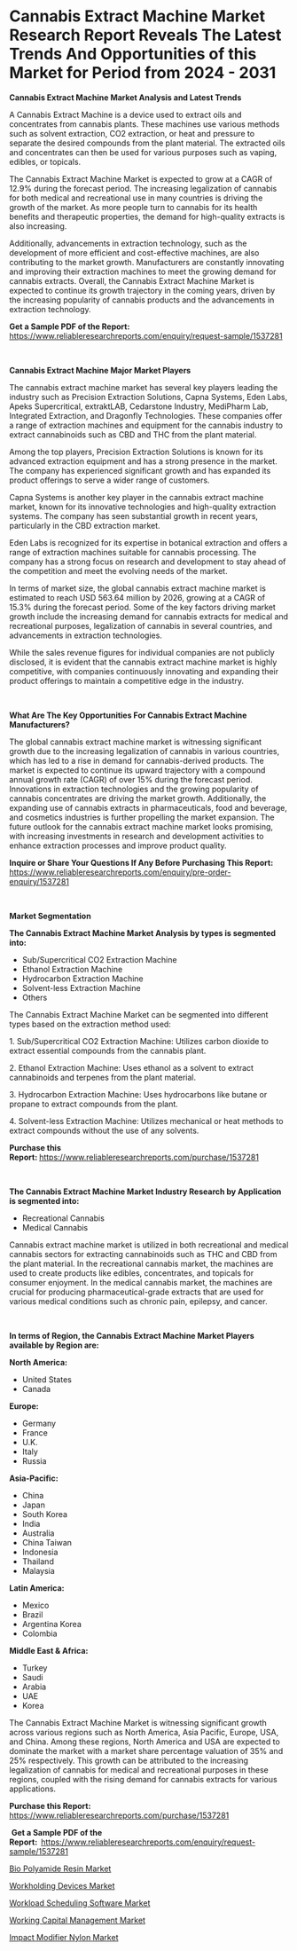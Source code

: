 <p><h1>Cannabis Extract Machine Market Research Report Reveals The Latest Trends And Opportunities of this Market for Period from 2024 - 2031</h1></p><p><strong>Cannabis Extract Machine Market Analysis and Latest Trends</strong></p>
<p><p>A Cannabis Extract Machine is a device used to extract oils and concentrates from cannabis plants. These machines use various methods such as solvent extraction, CO2 extraction, or heat and pressure to separate the desired compounds from the plant material. The extracted oils and concentrates can then be used for various purposes such as vaping, edibles, or topicals.</p><p>The Cannabis Extract Machine Market is expected to grow at a CAGR of 12.9% during the forecast period. The increasing legalization of cannabis for both medical and recreational use in many countries is driving the growth of the market. As more people turn to cannabis for its health benefits and therapeutic properties, the demand for high-quality extracts is also increasing.</p><p>Additionally, advancements in extraction technology, such as the development of more efficient and cost-effective machines, are also contributing to the market growth. Manufacturers are constantly innovating and improving their extraction machines to meet the growing demand for cannabis extracts. Overall, the Cannabis Extract Machine Market is expected to continue its growth trajectory in the coming years, driven by the increasing popularity of cannabis products and the advancements in extraction technology.</p></p>
<p><strong>Get a Sample PDF of the Report:&nbsp;</strong> <a href="https://www.reliableresearchreports.com/enquiry/request-sample/1537281">https://www.reliableresearchreports.com/enquiry/request-sample/1537281</a></p>
<p>&nbsp;</p>
<p><strong>Cannabis Extract Machine Major Market Players</strong></p>
<p><p>The cannabis extract machine market has several key players leading the industry such as Precision Extraction Solutions, Capna Systems, Eden Labs, Apeks Supercritical, extraktLAB, Cedarstone Industry, MediPharm Lab, Integrated Extraction, and Dragonfly Technologies. These companies offer a range of extraction machines and equipment for the cannabis industry to extract cannabinoids such as CBD and THC from the plant material.</p><p>Among the top players, Precision Extraction Solutions is known for its advanced extraction equipment and has a strong presence in the market. The company has experienced significant growth and has expanded its product offerings to serve a wider range of customers.</p><p>Capna Systems is another key player in the cannabis extract machine market, known for its innovative technologies and high-quality extraction systems. The company has seen substantial growth in recent years, particularly in the CBD extraction market.</p><p>Eden Labs is recognized for its expertise in botanical extraction and offers a range of extraction machines suitable for cannabis processing. The company has a strong focus on research and development to stay ahead of the competition and meet the evolving needs of the market.</p><p>In terms of market size, the global cannabis extract machine market is estimated to reach USD 563.64 million by 2026, growing at a CAGR of 15.3% during the forecast period. Some of the key factors driving market growth include the increasing demand for cannabis extracts for medical and recreational purposes, legalization of cannabis in several countries, and advancements in extraction technologies.</p><p>While the sales revenue figures for individual companies are not publicly disclosed, it is evident that the cannabis extract machine market is highly competitive, with companies continuously innovating and expanding their product offerings to maintain a competitive edge in the industry.</p></p>
<p>&nbsp;</p>
<p><strong>What Are The Key Opportunities For Cannabis Extract Machine Manufacturers?</strong></p>
<p><p>The global cannabis extract machine market is witnessing significant growth due to the increasing legalization of cannabis in various countries, which has led to a rise in demand for cannabis-derived products. The market is expected to continue its upward trajectory with a compound annual growth rate (CAGR) of over 15% during the forecast period. Innovations in extraction technologies and the growing popularity of cannabis concentrates are driving the market growth. Additionally, the expanding use of cannabis extracts in pharmaceuticals, food and beverage, and cosmetics industries is further propelling the market expansion. The future outlook for the cannabis extract machine market looks promising, with increasing investments in research and development activities to enhance extraction processes and improve product quality.</p></p>
<p><strong>Inquire or Share Your Questions If Any Before Purchasing This Report:</strong> <a href="https://www.reliableresearchreports.com/enquiry/pre-order-enquiry/1537281">https://www.reliableresearchreports.com/enquiry/pre-order-enquiry/1537281</a></p>
<p>&nbsp;</p>
<p><strong>Market Segmentation</strong></p>
<p><strong>The Cannabis Extract Machine Market Analysis by types is segmented into:</strong></p>
<p><ul><li>Sub/Supercritical CO2 Extraction Machine</li><li>Ethanol Extraction Machine</li><li>Hydrocarbon Extraction Machine</li><li>Solvent-less Extraction Machine</li><li>Others</li></ul></p>
<p><p>The Cannabis Extract Machine Market can be segmented into different types based on the extraction method used:</p><p>1. Sub/Supercritical CO2 Extraction Machine: Utilizes carbon dioxide to extract essential compounds from the cannabis plant.</p><p>2. Ethanol Extraction Machine: Uses ethanol as a solvent to extract cannabinoids and terpenes from the plant material.</p><p>3. Hydrocarbon Extraction Machine: Uses hydrocarbons like butane or propane to extract compounds from the plant.</p><p>4. Solvent-less Extraction Machine: Utilizes mechanical or heat methods to extract compounds without the use of any solvents.</p></p>
<p><strong>Purchase this Report:&nbsp;</strong><a href="https://www.reliableresearchreports.com/purchase/1537281">https://www.reliableresearchreports.com/purchase/1537281</a></p>
<p>&nbsp;</p>
<p><strong>The Cannabis Extract Machine Market Industry Research by Application is segmented into:</strong></p>
<p><ul><li>Recreational Cannabis</li><li>Medical Cannabis</li></ul></p>
<p><p>Cannabis extract machine market is utilized in both recreational and medical cannabis sectors for extracting cannabinoids such as THC and CBD from the plant material. In the recreational cannabis market, the machines are used to create products like edibles, concentrates, and topicals for consumer enjoyment. In the medical cannabis market, the machines are crucial for producing pharmaceutical-grade extracts that are used for various medical conditions such as chronic pain, epilepsy, and cancer.</p></p>
<p>&nbsp;</p>
<p><strong>In terms of Region, the Cannabis Extract Machine Market Players available by Region are:</strong></p>
<p>
    <p> <strong> North America: </strong>
        <ul>
            <li>United States</li>
            <li>Canada</li>
        </ul>
        </p> 
    <p> <strong> Europe: </strong>
        <ul>
            <li>Germany</li>
            <li>France</li>
            <li>U.K.</li>
            <li>Italy</li>
            <li>Russia</li>
        </ul>
        </p> 
    <p> <strong> Asia-Pacific: </strong>
        <ul>
            <li>China</li>
            <li>Japan</li>
            <li>South Korea</li>
            <li>India</li>
            <li>Australia</li>
            <li>China Taiwan</li>
            <li>Indonesia</li>
            <li>Thailand</li>
            <li>Malaysia</li>
        </ul>
        </p> 
    <p> <strong> Latin America: </strong>
        <ul>
            <li>Mexico</li>
            <li>Brazil</li>
            <li>Argentina Korea</li>
            <li>Colombia</li>
        </ul>
        </p> 
    <p> <strong> Middle East & Africa: </strong>
        <ul>
            <li>Turkey</li>
            <li>Saudi</li>
            <li>Arabia</li>
            <li>UAE</li>
            <li>Korea</li>
        </ul>
    </p>
    </p>
<p><p>The Cannabis Extract Machine Market is witnessing significant growth across various regions such as North America, Asia Pacific, Europe, USA, and China. Among these regions, North America and USA are expected to dominate the market with a market share percentage valuation of 35% and 25% respectively. This growth can be attributed to the increasing legalization of cannabis for medical and recreational purposes in these regions, coupled with the rising demand for cannabis extracts for various applications.</p></p>
<p><strong>Purchase this Report: </strong><a href="https://www.reliableresearchreports.com/purchase/1537281">https://www.reliableresearchreports.com/purchase/1537281</a></p>
<p>&nbsp;<strong>Get a Sample PDF of the Report:&nbsp;&nbsp;</strong><a href="https://www.reliableresearchreports.com/enquiry/request-sample/1537281">https://www.reliableresearchreports.com/enquiry/request-sample/1537281</a></p>
<p><strong></strong></p>
<p><p><a href="https://github.com/brenzgnarento/Market-Research-Report-List-1/blob/main/bio-polyamide-resin-market.md">Bio Polyamide Resin Market</a></p><p><a href="https://medium.com/p/82ef0e1cce25/edit">Workholding Devices Market</a></p><p><a href="https://medium.com/p/65e07240f275/edit">Workload Scheduling Software Market</a></p><p><a href="https://medium.com/p/99ca44a70a01/edit">Working Capital Management Market</a></p><p><a href="https://github.com/jerrycopelandthomaswsqd8q/Market-Research-Report-List-1/blob/main/impact-modifier-nylon-market.md">Impact Modifier Nylon Market</a></p></p>